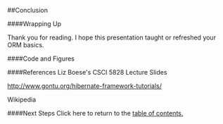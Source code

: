 ##Conclusion

####Wrapping Up

Thank you for reading. I hope this presentation taught or refreshed your ORM basics.

####Code and Figures


####References
Liz Boese's CSCI 5828 Lecture Slides

http://www.gontu.org/hibernate-framework-tutorials/

Wikipedia

####Next Steps
Click here to return to the [table of contents.](https://github.com/trekbaum/present/blob/master/orm/README.md)
